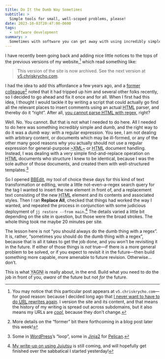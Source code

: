 ```yaml
---
title: Do It the Dumb Way Sometimes
subtitle: >
  Simple tools for small, well-scoped problems, please!
date: 2023-10-03T20:47:00-0600
tags:
  - software development
summary: >
  Sometimes with software you can get away with using incredibly simple approaches—approaches that would be dumb or bad or ill-advised in other contexts.
---
```


I have recently been going back and adding nice little notices to the tops of the previous versions of my website,[^1] which read something like:

> This version of the site is now archived. See the next version at [v5.chriskrycho.com][3].

I had the idea to add this affordance a few years ago, and a [former colleague][4][^2] noted that it had tripped up him and several other folks recently, so I decided to go ahead and fix it once and for all. When I first had this idea, I thought I would tackle it by writing a script that could actually go find all the relevant places to insert comments using an actual <abbr title="hypertext markup language">HTML</abbr> parser, and thereby do it “right”. After all, [you cannot parse <abbr title="hypertext markup language">HTML</abbr> with regex][5], right?

Well. No. You cannot. But that is not what I needed to do here. All I needed to do here was something incredibly simple and dumb, and the right way to do it was a *dumb* way: with a regular expression. You see, I am not dealing with arbitrary content, or documents which may be ill-formed, or any of the other many good reasons why you actually should not use a regular expression for general-purpose <abbr title="eXtensible Markup Language">~XML~</abbr> or <abbr title="hypertext markup language">HTML</abbr> document handling. Instead, I was dealing with a very simple find-and-replace operation on <abbr title="hypertext markup language">HTML</abbr> documents who structure I knew to be identical, because I was the sole author of those documents, and created them with well-structured templates.[^3]

So I opened [BBEdit][9], my tool of choice these days for this kind of text transformation or editing, wrote a little not-even-a-regex search query for the tag I wanted to insert the new element in front of, and a replacement text consisting of the new <abbr title="hypertext markup language">HTML</abbr> element and its contents and associated styles. Then I ran **Replace All**, checked that things had worked the way I wanted, and repeated the process in conjunction with some judicious deployment of `jj restore --from main`.[^4] The details varied a little bit depending on the site in question, but those were the broad strokes. The whole thing took me maybe 20 minutes per site.

The lesson here is not “you should always do the dumb thing with a regex”. It is, rather, “sometimes you should do the dumb thing with a regex”, because that is all it takes to get the job done, and you won’t be revisiting it in the future. If either of those things is *not* true—if there is a more general problem to be solved, or if you expect to revisit it in the future—then build something more capable, more amenable to future revision. Otherwise… don’t.

This is what <abbr title="ya ain’t gonna need it">YAGNI</abbr> is really about, in the end. Build what you need to do the job in front of you, *aware* of the future but not *for* the future.

[^1]: You may notice that this particular post appears at `v5.chriskrycho.com`—for good reason: because I decided long ago that [I never want to have to do <abbr title="universal resource location">URL</abbr> rewrites again][1]. I version the site and its content, and that means the history of my writing is spread out across subdomains, but it also means my <abbr>URL</abbr>s are [*cool*][2], because they don’t change.

[^2]: More details on the “former” bit there forthcoming in a blog post later this week!

[^3]: Some in [WordPress][6]’s “loop”, some in [Jinja2][7] for [Pelican][8].

[^4]: [My write-up on using Jujutsu][10] is still coming, and will hopefully get finished over the sabbatical I started yesterday!

[1]: https://v4.chriskrycho.com/2019/my-final-round-of-url-rewrites-ever.html
[2]: https://www.w3.org/Provider/Style/URI
[3]: https://v5.chriskrycho.com
[4]: https://www.linkedin.com/in/jordanhawker/
[5]: https://stackoverflow.com/a/1732454/564181
[6]: https://wordpress.org
[7]: https://jinja.palletsprojects.com/en/3.1.x/
[8]: https://getpelican.com
[9]: https://www.barebones.com/products/bbedit/
[10]: https://v5.chriskrycho.com/journal/jj-init/
